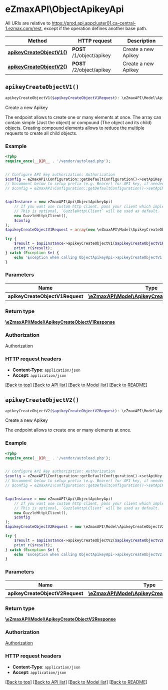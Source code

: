 # eZmaxAPI\ObjectApikeyApi

All URIs are relative to https://prod.api.appcluster01.ca-central-1.ezmax.com/rest, except if the operation defines another base path.

| Method | HTTP request | Description |
| ------------- | ------------- | ------------- |
| [**apikeyCreateObjectV1()**](ObjectApikeyApi.md#apikeyCreateObjectV1) | **POST** /1/object/apikey | Create a new Apikey |
| [**apikeyCreateObjectV2()**](ObjectApikeyApi.md#apikeyCreateObjectV2) | **POST** /2/object/apikey | Create a new Apikey |


## `apikeyCreateObjectV1()`

```php
apikeyCreateObjectV1($apikeyCreateObjectV1Request): \eZmaxAPI\Model\ApikeyCreateObjectV1Response
```

Create a new Apikey

The endpoint allows to create one or many elements at once.  The array can contain simple (Just the object) or compound (The object and its child) objects.  Creating compound elements allows to reduce the multiple requests to create all child objects.

### Example

```php
<?php
require_once(__DIR__ . '/vendor/autoload.php');


// Configure API key authorization: Authorization
$config = eZmaxAPI\Configuration::getDefaultConfiguration()->setApiKey('Authorization', 'YOUR_API_KEY');
// Uncomment below to setup prefix (e.g. Bearer) for API key, if needed
// $config = eZmaxAPI\Configuration::getDefaultConfiguration()->setApiKeyPrefix('Authorization', 'Bearer');


$apiInstance = new eZmaxAPI\Api\ObjectApikeyApi(
    // If you want use custom http client, pass your client which implements `GuzzleHttp\ClientInterface`.
    // This is optional, `GuzzleHttp\Client` will be used as default.
    new GuzzleHttp\Client(),
    $config
);
$apikeyCreateObjectV1Request = array(new \eZmaxAPI\Model\ApikeyCreateObjectV1Request()); // \eZmaxAPI\Model\ApikeyCreateObjectV1Request[]

try {
    $result = $apiInstance->apikeyCreateObjectV1($apikeyCreateObjectV1Request);
    print_r($result);
} catch (Exception $e) {
    echo 'Exception when calling ObjectApikeyApi->apikeyCreateObjectV1: ', $e->getMessage(), PHP_EOL;
}
```

### Parameters

| Name | Type | Description  | Notes |
| ------------- | ------------- | ------------- | ------------- |
| **apikeyCreateObjectV1Request** | [**\eZmaxAPI\Model\ApikeyCreateObjectV1Request[]**](../Model/ApikeyCreateObjectV1Request.md)|  | |

### Return type

[**\eZmaxAPI\Model\ApikeyCreateObjectV1Response**](../Model/ApikeyCreateObjectV1Response.md)

### Authorization

[Authorization](../../README.md#Authorization)

### HTTP request headers

- **Content-Type**: `application/json`
- **Accept**: `application/json`

[[Back to top]](#) [[Back to API list]](../../README.md#endpoints)
[[Back to Model list]](../../README.md#models)
[[Back to README]](../../README.md)

## `apikeyCreateObjectV2()`

```php
apikeyCreateObjectV2($apikeyCreateObjectV2Request): \eZmaxAPI\Model\ApikeyCreateObjectV2Response
```

Create a new Apikey

The endpoint allows to create one or many elements at once.

### Example

```php
<?php
require_once(__DIR__ . '/vendor/autoload.php');


// Configure API key authorization: Authorization
$config = eZmaxAPI\Configuration::getDefaultConfiguration()->setApiKey('Authorization', 'YOUR_API_KEY');
// Uncomment below to setup prefix (e.g. Bearer) for API key, if needed
// $config = eZmaxAPI\Configuration::getDefaultConfiguration()->setApiKeyPrefix('Authorization', 'Bearer');


$apiInstance = new eZmaxAPI\Api\ObjectApikeyApi(
    // If you want use custom http client, pass your client which implements `GuzzleHttp\ClientInterface`.
    // This is optional, `GuzzleHttp\Client` will be used as default.
    new GuzzleHttp\Client(),
    $config
);
$apikeyCreateObjectV2Request = new \eZmaxAPI\Model\ApikeyCreateObjectV2Request(); // \eZmaxAPI\Model\ApikeyCreateObjectV2Request

try {
    $result = $apiInstance->apikeyCreateObjectV2($apikeyCreateObjectV2Request);
    print_r($result);
} catch (Exception $e) {
    echo 'Exception when calling ObjectApikeyApi->apikeyCreateObjectV2: ', $e->getMessage(), PHP_EOL;
}
```

### Parameters

| Name | Type | Description  | Notes |
| ------------- | ------------- | ------------- | ------------- |
| **apikeyCreateObjectV2Request** | [**\eZmaxAPI\Model\ApikeyCreateObjectV2Request**](../Model/ApikeyCreateObjectV2Request.md)|  | |

### Return type

[**\eZmaxAPI\Model\ApikeyCreateObjectV2Response**](../Model/ApikeyCreateObjectV2Response.md)

### Authorization

[Authorization](../../README.md#Authorization)

### HTTP request headers

- **Content-Type**: `application/json`
- **Accept**: `application/json`

[[Back to top]](#) [[Back to API list]](../../README.md#endpoints)
[[Back to Model list]](../../README.md#models)
[[Back to README]](../../README.md)
